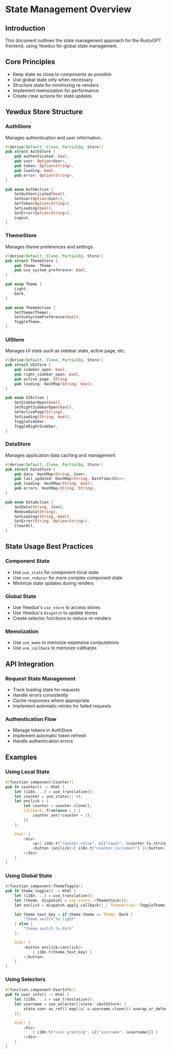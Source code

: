 # State Management Overview

## Introduction

This document outlines the state management approach for the RustyGPT frontend, using Yewdux for global state management.

## Core Principles

- Keep state as close to components as possible
- Use global state only when necessary
- Structure state for minimizing re-renders
- Implement memoization for performance
- Create clear actions for state updates

## Yewdux Store Structure

### AuthStore

Manages authentication and user information.

```rust
#[derive(Default, Clone, PartialEq, Store)]
pub struct AuthStore {
    pub authenticated: bool,
    pub user: Option<User>,
    pub token: Option<String>,
    pub loading: bool,
    pub error: Option<String>,
}

pub enum AuthAction {
    SetAuthenticated(bool),
    SetUser(Option<User>),
    SetToken(Option<String>),
    SetLoading(bool),
    SetError(Option<String>),
    Logout,
}
```

### ThemeStore

Manages theme preferences and settings.

```rust
#[derive(Default, Clone, PartialEq, Store)]
pub struct ThemeStore {
    pub theme: Theme,
    pub use_system_preference: bool,
}

pub enum Theme {
    Light,
    Dark,
}

pub enum ThemeAction {
    SetTheme(Theme),
    SetUseSystemPreference(bool),
    ToggleTheme,
}
```

### UIStore

Manages UI state such as sidebar state, active page, etc.

```rust
#[derive(Default, Clone, PartialEq, Store)]
pub struct UIStore {
    pub sidebar_open: bool,
    pub right_sidebar_open: bool,
    pub active_page: String,
    pub loading: HashMap<String, bool>,
}

pub enum UIAction {
    SetSidebarOpen(bool),
    SetRightSidebarOpen(bool),
    SetActivePage(String),
    SetLoading(String, bool),
    ToggleSidebar,
    ToggleRightSidebar,
}
```

### DataStore

Manages application data caching and management.

```rust
#[derive(Default, Clone, PartialEq, Store)]
pub struct DataStore {
    pub data: HashMap<String, Json>,
    pub last_updated: HashMap<String, DateTime<Utc>>,
    pub loading: HashMap<String, bool>,
    pub errors: HashMap<String, String>,
}

pub enum DataAction {
    SetData(String, Json),
    RemoveData(String),
    SetLoading(String, bool),
    SetError(String, Option<String>),
    ClearAll,
}
```

## State Usage Best Practices

### Component State

- Use `use_state` for component-local state
- Use `use_reducer` for more complex component state
- Minimize state updates during renders

### Global State

- Use Yewdux's `use_store` to access stores
- Use Yewdux's `Dispatch` to update stores
- Create selector functions to reduce re-renders

### Memoization

- Use `use_memo` to memoize expensive computations
- Use `use_callback` to memoize callbacks

## API Integration

### Request State Management

- Track loading state for requests
- Handle errors consistently
- Cache responses where appropriate
- Implement automatic retries for failed requests

### Authentication Flow

- Manage tokens in AuthStore
- Implement automatic token refresh
- Handle authentication errors

## Examples

### Using Local State

```rust
#[function_component(Counter)]
pub fn counter() -> Html {
    let (i18n, ..) = use_translation();
    let counter = use_state(|| 0);
    let onclick = {
        let counter = counter.clone();
        Callback::from(move |_| {
            counter.set(*counter + 1);
        })
    };

    html! {
        <div>
            <p>{ i18n.t("counter.value", &[("count", &counter.to_string())]) }</p>
            <button {onclick}>{ i18n.t("counter.increment") }</button>
        </div>
    }
}
```

### Using Global State

```rust
#[function_component(ThemeToggle)]
pub fn theme_toggle() -> Html {
    let (i18n, ..) = use_translation();
    let (theme, dispatch) = use_store::<ThemeStore>();
    let onclick = dispatch.apply_callback(|_| ThemeAction::ToggleTheme);

    let theme_text_key = if theme.theme == Theme::Dark {
        "theme.switch_to_light"
    } else {
        "theme.switch_to_dark"
    };

    html! {
        <button onclick={onclick}>
            { i18n.t(theme_text_key) }
        </button>
    }
}
```

### Using Selectors

```rust
#[function_component(UserInfo)]
pub fn user_info() -> Html {
    let (i18n, ..) = use_translation();
    let username = use_selector(|state: &AuthStore| {
        state.user.as_ref().map(|u| u.username.clone()).unwrap_or_default()
    });

    html! {
        <div>
            { i18n.t("user.greeting", &[("username", &username)]) }
        </div>
    }
}
```
